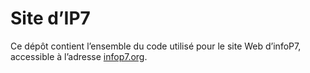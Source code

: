 # Site d’IP7

Ce dépôt contient l’ensemble du code utilisé pour le site Web d’infoP7,
accessible à l’adresse [infop7.org](http://www.infop7.org).
